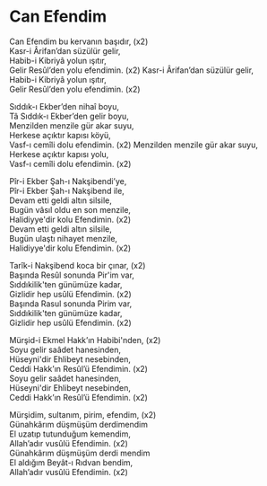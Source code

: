 # Can Efendim

Can Efendim bu kervanın başıdır, (x2)  
Kasr-i Ârifan’dan süzülür gelir,  
Habib-i Kibriyâ yolun ışıtır,  
Gelir Resûl’den yolu efendimin. (x2) 
Kasr-i Ârifan’dan süzülür gelir,  
Habib-i Kibriyâ yolun ışıtır,  
Gelir Resûl’den yolu efendimin. (x2)

Sıddık-ı Ekber’den nihaî boyu,  
Tâ Sıddık-ı Ekber’den gelir boyu,  
Menzilden menzile gür akar suyu,  
Herkese açıktır kapısı köyü,  
Vasf-ı cemîli dolu efendimin. (x2) 
Menzilden menzile gür akar suyu,  
Herkese açıktır kapısı yolu,  
Vasf-ı cemîli dolu efendimin. (x2) 
  
Pîr-i Ekber Şah-ı Nakşibendi’ye,  
Pîr-i Ekber Şah-ı Nakşibend ile,  
Devam etti geldi altın silsile,  
Bugün vâsıl oldu en son menzile,  
Halidiyye'dir kolu Efendimin. (x2)  
Devam etti geldi altın silsile,  
Bugün ulaştı nihayet menzile,  
Halidiyye'dir kolu Efendimin. (x2)  
  
Tarîk-i Nakşibend koca bir çınar, (x2)  
Başında Resûl sonunda Pir'im var,  
Sıddıkilik'ten günümüze kadar,  
Gizlidir hep usûlü Efendimin. (x2)   
Başında Rasul sonunda Pirim var,  
Sıddıkilik'ten günümüze kadar,  
Gizlidir hep usûlü Efendimin. (x2)  
  
Mürşid-i Ekmel Hakk’ın Habibi'nden, (x2)  
Soyu gelir saâdet hanesinden,  
Hüseyni'dir Ehlibeyt nesebinden,  
Ceddi Hakk’ın Resûl’ü Efendimin. (x2)  
Soyu gelir saâdet hanesinden,  
Hüseyni'dir Ehlibeyt nesebinden,  
Ceddi Hakk’ın Resûl’ü Efendimin. (x2)  
  
Mürşidim, sultanım, pirim, efendim, (x2)  
Günahkârım düşmüşüm derdimendim  
El uzatıp tutunduğum kemendim,  
Allah’adır vusûlü Efendimin. (x2)  
Günahkârım düşmüşüm derdi mendim  
El aldığım Beyât-ı Rıdvan bendim,  
Allah’adır vusûlü Efendimin. (x2)  